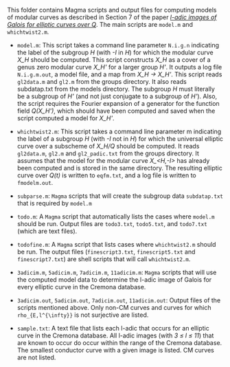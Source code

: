 This folder contains Magma scripts and output files for computing models
of modular curves as described in Section 7 of the paper [*l-adic images of Galois for elliptic curves over Q*](https://arxiv.org/abs/2106.11141). The main scripts are `model.m` and `whichtwist2.m`.

- `model.m`: This script takes a command line parameter `N.i.g.n` indicating the label of
the subgroup *H* (with *-I* in *H*) for which the modular curve *X\_H* should be
computed. This script constructs *X\_H* as a cover of a genus zero modular curve
*X\_H'* for a larger group *H'*.  It outputs a log file `N.i.g.m.out`, a model file, and a
map from *X\_H -> X\_H'*. 
This script reads `gl2data.m` and `gl2.m` from the groups directory.  It
also reads subdatap.txt from the models directory. The subgroup *H* must
literally be a subgroup of *H'* (and not just conjugate to a subgroup of
*H'*). Also, the script requires the Fourier expansion of a generator
for the function field *Q(X\_H')*, which should have been computed and saved when
the script computed a model for *X\_H'*.

- `whichtwist2.m`: This script takes a command line parameter m indicating the
label of a subgroup *H* (with *-I* not in *H*) for which the universal elliptic curve
over a subscheme of *X\_H/Q* should be computed. It reads `gl2data.m`, `gl2.m`
and `gl2_padic.txt` from the groups directory. It assumes that the model
for the modular curve *X\_&lt;H,-I&gt;* has already been computed and is stored in the
same directory. The resulting elliptic curve over *Q(t)* is written to `eqfm.txt`,
and a log file is written to `fmodelm.out`. 

- `subparse.m`: `Magma` scripts that will create the subgroup data `subdatap.txt`
that is required by `model.m`

- `todo.m`: A `Magma` script that automatically lists the cases where `model.m` should be run. Output files are `todo3.txt`, `todo5.txt`, and `todo7.txt` (which are text files).

- `todofine.m`: A `Magma` script that lists cases where `whichtwist2.m`
should be run. The output files (`finescript3.txt`, `finescript5.txt` and
`finescript7.txt`) are shell scripts that will call `whichtwist2.m`.

- `3adicim.m`, `5adicim.m`, `7adicim.m`, `11adicim.m`: `Magma` scripts that will
use the computed model data to determine the l-adic image of Galois for every
elliptic curve in the Cremona database.

- `3adicim.out`, `5adicim.out`, `7adicim.out`, `11adicim.out`: Output files of
the scripts mentioned above. Only non-CM curves and curves for which
`rho_{E,l^{\infty}}` is not surjective are listed.

- `sample.txt`: A text file that lists each l-adic that occurs for an
elliptic curve in the Cremona database. All l-adic images (with *3 &le; l &le; 11*) that are known to occur do occur within the range of the
Cremona database. The smallest conductor curve with a given image is
listed. CM curves are not listed.
